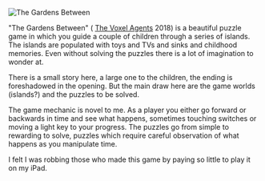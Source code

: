 ![The Gardens Between](the_gardens_between.jpg)

"The Gardens Between" (
[The Voxel Agents](https://thegardensbetween.com/)
2018) is a beautiful puzzle game in which you guide a couple of children through a series
of islands. The islands are populated with toys and TVs and sinks and childhood memories.
Even without solving the puzzles there is a lot of imagination to wonder at.

There is a small story here, a large one to the children, the ending is foreshadowed in
the opening. But the main draw here are the game worlds (islands?) and the puzzles
to be solved.

The game mechanic is novel to me. As a player you either go forward or backwards in
time and see what happens, sometimes touching switches or moving a light key to your
progress. The puzzles go from simple to rewarding to solve, puzzles which require
careful observation of what happens as you manipulate time.

I felt I was robbing those who made this game by paying so little to play it
on my iPad.
